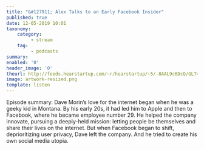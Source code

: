 ```yaml
---
title: "&#127911; Alex Talks to an Early Facebook Insider"
published: true
date: 12-05-2019 10:01
taxonomy:
    category:
         - stream
    tag:
         - podcasts
summary:
enabled: '0'
header_image: '0'
theurl: http://feeds.hearstartup.com/~r/hearstartup/~5/-8AAL9c6DcQ/GLT4709562052.mp3
image: artwork-resized.png
template: listen
---
```

 
Episode summary: Dave Morin’s love for the internet began when he was a geeky kid in Montana. By his early 20s, it had led him to Apple and then to Facebook, where he became employee number 29. He helped the company innovate, pursuing a deeply-held mission: letting people be themselves and share their lives on the internet. But when Facebook began to shift, deprioritizing user privacy, Dave left the company. And he tried to create his own social media utopia.
